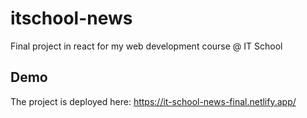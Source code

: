 # itschool-news
Final project in react for my web development course @ IT School

## Demo
The project is deployed here: https://it-school-news-final.netlify.app/
